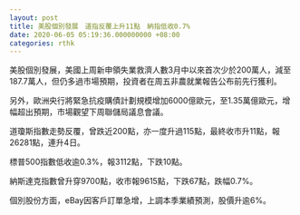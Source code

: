 ```yaml
---
layout: post
title: 美股個別發展　道指反覆上升11點　納指低收0.7%
date: 2020-06-05 05:19:36.000000000 +08:00
categories: rthk
---
```


美股個別發展，美國上周新申領失業救濟人數3月中以來首次少於200萬人，減至187.7萬人，但仍多過市場預期，投資者在周五非農就業報告公布前先行獲利。

另外，歐洲央行將緊急抗疫購債計劃規模增加6000億歐元，至1.35萬億歐元，增幅超出預期，市場觀望下周聯儲局議息會議。

道瓊斯指數走勢反覆，曾跌近200點，亦一度升過115點，最終收市升11點，報26281點，連升4日。

標普500指數低收逾0.3%，報3112點，下跌10點。

納斯達克指數曾升穿9700點，收市報9615點，下跌67點，跌幅0.7%。

個別股份方面，eBay因客戶訂單急增，上調本季業績預測，股價升逾6%。
